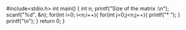 #include<stdio.h>
int main()
{
    int n;
    printf("Size of the matrix :\n");
    scanf("%d", &n);
    for(int i=0; i<n;i++){
        for(int j=0;j<n;j++){
            printf("* ");
    }
    printf("\n");
    }
    return 0;
}

